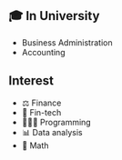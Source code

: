 ## 🎓 In University
- Business Administration
- Accounting

## Interest
- ⚖️ Finance
- 🔗 Fin-tech
- 🧑🏻‍💻 Programming
- 📊 Data analysis
- 📐 Math
